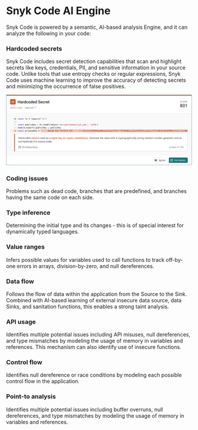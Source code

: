 # Snyk Code AI Engine

Snyk Code is powered by a semantic, AI-based analysis Engine, and it can analyze the following in your code:

### **Hardcoded secrets**

Snyk Code includes secret detection capabilities that scan and highlight secrets like keys, credentials, PII, and sensitive information in your source code. Unlike tools that use entropy checks or regular expressions, Snyk Code uses machine learning to improve the accuracy of detecting secrets and minimizing the occurrence of false positives.

![](<../../../../.gitbook/assets/Introduction - AI Engine - Hardcoded secrets.png>)

### **Coding issues**

Problems such as dead code, branches that are predefined, and branches having the same code on each side.

### **Type inference**

Determining the initial type and its changes - this is of special interest for dynamically typed languages.

### **Value ranges**

Infers possible values for variables used to call functions to track off-by-one errors in arrays, division-by-zero, and null dereferences.

### **Data flow**

Follows the flow of data within the application from the Source to the Sink. Combined with AI-based learning of external insecure data source, data Sinks, and sanitation functions, this enables a strong taint analysis.

### **API usage**

Identifies multiple potential issues including API misuses, null dereferences, and type mismatches by modeling the usage of memory in variables and references. This mechanism can also identify use of insecure functions.

### **Control flow**

Identifies null dereference or race conditions by modeling each possible control flow in the application.

### **Point-to analysis**

Identifies multiple potential issues including buffer overruns, null dereferences, and type mismatches by modeling the usage of memory in variables and references.
